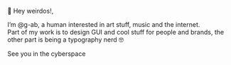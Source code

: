 👋 Hey weirdos!,

I’m @g-ab, a human interested in art stuff, music and the internet.
<br>Part of my work is to design GUI and cool stuff for people and brands,
the other part is being a typography nerd 🤓

See you in the cyberspace

<!---
g-ab/g-ab is a ✨ special ✨ repository because its `README.md` (this file) appears on your GitHub profile.
You can click the Preview link to take a look at your changes.
--->
